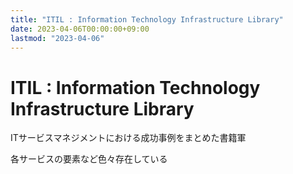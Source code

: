 ```yaml
---
title: "ITIL : Information Technology Infrastructure Library"
date: 2023-04-06T00:00:00+09:00
lastmod: "2023-04-06"
---
```

# ITIL : Information Technology Infrastructure Library

ITサービスマネジメントにおける成功事例をまとめた書籍軍

各サービスの要素など色々存在している
